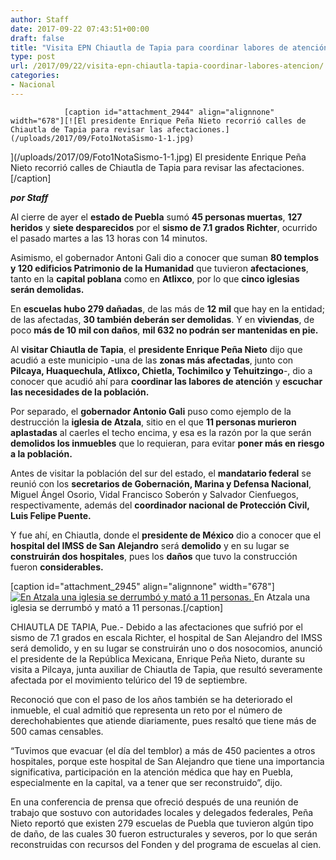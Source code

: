 ```yaml
---
author: Staff
date: 2017-09-22 07:43:51+00:00
draft: false
title: "Visita EPN Chiautla de Tapia para coordinar labores de atención"
type: post
url: /2017/09/22/visita-epn-chiautla-tapia-coordinar-labores-atencion/
categories:
- Nacional
---
```



				[caption id="attachment_2944" align="alignnone" width="678"][![El presidente Enrique Peña Nieto recorrió calles de Chiautla de Tapia para revisar las afectaciones.](/uploads/2017/09/Foto1NotaSismo-1-1.jpg)
](/uploads/2017/09/Foto1NotaSismo-1-1.jpg) El presidente Enrique Peña Nieto recorrió calles de Chiautla de Tapia para revisar las afectaciones.[/caption]

_**por Staff**_

Al cierre de ayer el **estado de Puebla** sumó **45 personas muertas**, **127 heridos** y **siete desparecidos** por el **sismo de 7.1 grados Richter**, ocurrido el pasado martes a las 13 horas con 14 minutos.

Asimismo, el gobernador Antoni Gali dio a conocer que suman **80 templos y 120 edificios Patrimonio de la Humanidad** que tuvieron **afectaciones**, tanto en la **capital poblana** como en **Atlixco**, por lo que **cinco iglesias serán demolidas.**

En **escuelas hubo 279 dañadas**, de las más de **12 mil** que hay en la entidad; de las afectadas, **30 también deberán ser demolidas**. Y en **viviendas**, de poco **más de 10 mil con daños**, **mil 632 no podrán ser mantenidas en pie.**

Al **visitar Chiautla de Tapia**, el **presidente Enrique Peña Nieto** dijo que acudió a este municipio -una de las **zonas más afectadas**, junto con **Pilcaya, Huaquechula, Atlixco, Chietla, Tochimilco y Tehuitzingo**-, dio a conocer que acudió ahí para **coordinar las labores de atención** y **escuchar las necesidades de la población.**

Por separado, el **gobernador Antonio Gali** puso como ejemplo de la destrucción la **iglesia de Atzala**, sitio en el que **11 personas murieron aplastadas** al caerles el techo encima, y esa es la razón por la que serán **demolidos los inmuebles** que lo requieran, para evitar **poner más en riesgo a la población.**

Antes de visitar la población del sur del estado, el **mandatario federal** se reunió con los **secretarios de Gobernación, Marina y Defensa Nacional**, Miguel Ángel Osorio, Vidal Francisco Soberón y Salvador Cienfuegos, respectivamente, además del **coordinador nacional de Protección Civil, Luis Felipe Puente.**

Y fue ahí, en Chiautla, donde el **presidente de México** dio a conocer que el **hospital del IMSS de San Alejandro** será **demolido** y en su lugar se **construirán dos hospitales**, pues los **daños** que tuvo la construcción fueron **considerables.**

[caption id="attachment_2945" align="alignnone" width="678"][![En Atzala una iglesia se derrumbó y mató a 11 personas.](/uploads/2017/09/Foto2NotaSismo-1-1.jpg)
](/uploads/2017/09/Foto2NotaSismo-1-1.jpg) En Atzala una iglesia se derrumbó y mató a 11 personas.[/caption]

CHIAUTLA DE TAPIA, Pue.- Debido a las afectaciones que sufrió por el sismo de 7.1 grados en escala Richter, el hospital de San Alejandro del IMSS será demolido, y en su lugar se construirán uno o dos nosocomios, anunció el presidente de la República Mexicana, Enrique Peña Nieto, durante su visita a Pilcaya, junta auxiliar de Chiautla de Tapia, que resultó severamente afectada por el movimiento telúrico del 19 de septiembre.

Reconoció que con el paso de los años también se ha deteriorado el inmueble, el cual admitió que representa un reto por el número de derechohabientes que atiende diariamente, pues resaltó que tiene más de 500 camas censables.

“Tuvimos que evacuar (el día del temblor) a más de 450 pacientes a otros hospitales, porque este hospital de San Alejandro que tiene una importancia significativa, participación en la atención médica que hay en Puebla, especialmente en la capital, va a tener que ser reconstruido”, dijo.

En una conferencia de prensa que ofreció después de una reunión de trabajo que sostuvo con autoridades locales y delegados federales, Peña Nieto reportó que existen 279 escuelas de Puebla que tuvieron algún tipo de daño, de las cuales 30 fueron estructurales y severos, por lo que serán reconstruidas con recursos del Fonden y del programa de escuelas al cien.		
